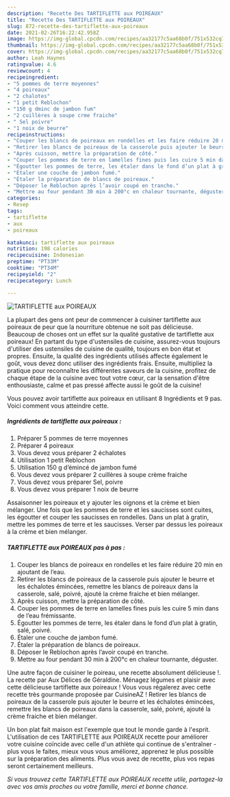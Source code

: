 ```yaml
---
description: "Recette Des TARTIFLETTE aux POIREAUX"
title: "Recette Des TARTIFLETTE aux POIREAUX"
slug: 872-recette-des-tartiflette-aux-poireaux
date: 2021-02-26T16:22:42.958Z
image: https://img-global.cpcdn.com/recipes/aa32177c5aa68b0f/751x532cq70/tartiflette-aux-poireaux-photo-principale-de-la-recette.jpg
thumbnail: https://img-global.cpcdn.com/recipes/aa32177c5aa68b0f/751x532cq70/tartiflette-aux-poireaux-photo-principale-de-la-recette.jpg
cover: https://img-global.cpcdn.com/recipes/aa32177c5aa68b0f/751x532cq70/tartiflette-aux-poireaux-photo-principale-de-la-recette.jpg
author: Leah Haynes
ratingvalue: 4.6
reviewcount: 4
recipeingredient:
- "5 pommes de terre moyennes"
- "4 poireaux"
- "2 chalotes"
- "1 petit Reblochon"
- "150 g dminc de jambon fum"
- "2 cuillères à soupe crme fraiche"
- " Sel poivre"
- "1 noix de beurre"
recipeinstructions:
- "Couper les blancs de poireaux en rondelles et les faire réduire 20 min en ajoutant de l’eau."
- "Retirer les blancs de poireaux de la casserole puis ajouter le beurre et les échalotes émincées, remettre les blancs de poireaux dans la casserole, salé, poivré, ajouté la crème fraiche et bien mélanger."
- "Après cuisson, mettre la préparation de côté."
- "Couper les pommes de terre en lamelles fines puis les cuire 5 min dans de l’eau frémissante."
- "Égoutter les pommes de terre, les étaler dans le fond d’un plat à gratin, salé, poivré."
- "Étaler une couche de jambon fumé."
- "Étaler la préparation de blancs de poireaux."
- "Déposer le Reblochon après l’avoir coupé en tranche."
- "Mettre au four pendant 30 min à 200°c en chaleur tournante, déguster."
categories:
- Resep
tags:
- tartiflette
- aux
- poireaux

katakunci: tartiflette aux poireaux 
nutrition: 198 calories
recipecuisine: Indonesian
preptime: "PT33M"
cooktime: "PT34M"
recipeyield: "2"
recipecategory: Lunch

---
```



![TARTIFLETTE aux POIREAUX](https://img-global.cpcdn.com/recipes/aa32177c5aa68b0f/751x532cq70/tartiflette-aux-poireaux-photo-principale-de-la-recette.jpg)

La plupart des gens ont peur de commencer à cuisiner tartiflette aux poireaux de peur que la nourriture obtenue ne soit pas délicieuse. Beaucoup de choses ont un effet sur la qualité gustative de tartiflette aux poireaux! En partant du type d'ustensiles de cuisine, assurez-vous toujours d'utiliser des ustensiles de cuisine de qualité, toujours en bon état et propres. Ensuite, la qualité des ingrédients utilisés affecte également le goût, vous devez donc utiliser des ingrédients frais. Ensuite, multipliez la pratique pour reconnaître les différentes saveurs de la cuisine, profitez de chaque étape de la cuisine avec tout votre cœur, car la sensation d'être enthousiaste, calme et pas pressé affecte aussi le goût de la cuisine!

<!--inarticleads1-->

Vous pouvez avoir tartiflette aux poireaux en utilisant 8 Ingrédients et 9 pas. Voici comment vous atteindre cette.

##### Ingrédients de tartiflette aux poireaux :

1. Préparer 5 pommes de terre moyennes
1. Préparer 4 poireaux
1. Vous devez vous préparer 2 échalotes
1. Utilisation 1 petit Reblochon
1. Utilisation 150 g d’émincé de jambon fumé
1. Vous devez vous préparer 2 cuillères à soupe crème fraiche
1. Vous devez vous préparer  Sel, poivre
1. Vous devez vous préparer 1 noix de beurre


Assaisonner les poireaux et y ajouter les oignons et la crème et bien mélanger. Une fois que les pommes de terre et les saucisses sont cuites, les égoutter et couper les saucisses en rondelles. Dans un plat à gratin, mettre les pommes de terre et les saucisses. Verser par dessus les poireaux à la crème et bien mélanger. 

<!--inarticleads2-->

##### TARTIFLETTE aux POIREAUX pas à pas :

1. Couper les blancs de poireaux en rondelles et les faire réduire 20 min en ajoutant de l’eau.
1. Retirer les blancs de poireaux de la casserole puis ajouter le beurre et les échalotes émincées, remettre les blancs de poireaux dans la casserole, salé, poivré, ajouté la crème fraiche et bien mélanger.
1. Après cuisson, mettre la préparation de côté.
1. Couper les pommes de terre en lamelles fines puis les cuire 5 min dans de l’eau frémissante.
1. Égoutter les pommes de terre, les étaler dans le fond d’un plat à gratin, salé, poivré.
1. Étaler une couche de jambon fumé.
1. Étaler la préparation de blancs de poireaux.
1. Déposer le Reblochon après l’avoir coupé en tranche.
1. Mettre au four pendant 30 min à 200°c en chaleur tournante, déguster.


Une autre façon de cuisiner le poireau, une recette absolument délicieuse !. La recette par Aux Délices de Géraldine. Ménagez légumes et plaisir avec cette délicieuse tartiflette aux poireaux ! Vous vous régalerez avec cette recette très gourmande proposée par CuisineAZ ! Retirer les blancs de poireaux de la casserole puis ajouter le beurre et les échalotes émincées, remettre les blancs de poireaux dans la casserole, salé, poivré, ajouté la crème fraiche et bien mélanger. 

<!--inarticleads1-->

<p>
Un bon plat fait maison est l'exemple que tout le monde garde à l'esprit. L'utilisation de ces TARTIFLETTE aux POIREAUX recette pour améliorer votre cuisine coïncide avec celle d'un athlète qui continue de s'entraîner - plus vous le faites, mieux vous vous améliorez, apprenez le plus possible sur la préparation des aliments. Plus vous avez de recette, plus vos repas seront certainement meilleurs.
</p>

<p>
<i>Si vous trouvez cette TARTIFLETTE aux POIREAUX recette utile, partagez-la avec vos amis proches ou votre famille, merci et bonne chance.</i>
</p>
